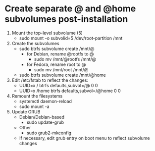# Create separate @ and @home subvolumes post-installation

1. Mount the top-level subvolume (5)
    - sudo mount -o subvolid=5 /dev/root-partition /mnt  
2. Create the subvolumes
    - sudo btrfs subvolume create /mnt/@ 
        - for Debian, rename @rootfs to @
            - sudo mv /mnt/@rootfs /mnt/@
        - for Fedora, rename root to @
            - sudo mv /mnt/root /mnt/@
    - sudo btrfs subvolume create /mnt/@home  
3. Edit /etc/fstab to reflect the changes:
    - UUID=x   /     btrfs  defaults,subvol=/@ 0 0
    - UUID=x  /home  btrfs  defaults,subvol=/@home 0 0
4. Remount the filesystems
    - systemctl daemon-reload  
    - sudo mount -a  
5. Update GRUB
    - Debian/Debian-based
        - sudo update-grub
    - Other
        - sudo grub2-mkconfig
    - If necessary, edit grub entry on boot menu to reflect subvolume changes
